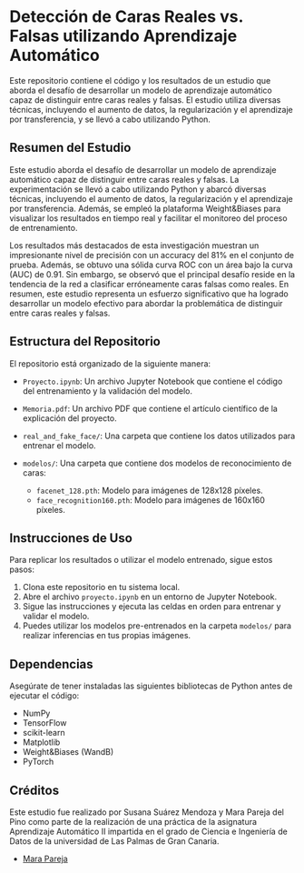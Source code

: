 # Detección de Caras Reales vs. Falsas utilizando Aprendizaje Automático

Este repositorio contiene el código y los resultados de un estudio que aborda el desafío de desarrollar un modelo de aprendizaje automático capaz de distinguir entre caras reales y falsas. El estudio utiliza diversas técnicas, incluyendo el aumento de datos, la regularización y el aprendizaje por transferencia, y se llevó a cabo utilizando Python.

## Resumen del Estudio

Este estudio aborda el desafío de desarrollar un modelo de aprendizaje automático capaz de distinguir entre caras reales y falsas. La experimentación se llevó a cabo utilizando Python y abarcó diversas técnicas, incluyendo el aumento de datos, la regularización y el aprendizaje por transferencia. Además, se empleó la plataforma Weight&Biases para visualizar los resultados en tiempo real y facilitar el monitoreo del proceso de entrenamiento.

Los resultados más destacados de esta investigación muestran un impresionante nivel de precisión con un accuracy del 81% en el conjunto de prueba. Además, se obtuvo una sólida curva ROC con un área bajo la curva (AUC) de 0.91. Sin embargo, se observó que el principal desafío reside en la tendencia de la red a clasificar erróneamente caras falsas como reales. En resumen, este estudio representa un esfuerzo significativo que ha logrado desarrollar un modelo efectivo para abordar la problemática de distinguir entre caras reales y falsas.

## Estructura del Repositorio

El repositorio está organizado de la siguiente manera:

- `Proyecto.ipynb`: Un archivo Jupyter Notebook que contiene el código del entrenamiento y la validación del modelo.

- `Memoria.pdf`: Un archivo PDF que contiene el artículo científico de la explicación del proyecto.

- `real_and_fake_face/`: Una carpeta que contiene los datos utilizados para entrenar el modelo.

- `modelos/`: Una carpeta que contiene dos modelos de reconocimiento de caras:
    - `facenet_128.pth`: Modelo para imágenes de 128x128 píxeles.
    - `face_recognition160.pth`: Modelo para imágenes de 160x160 píxeles.

## Instrucciones de Uso

Para replicar los resultados o utilizar el modelo entrenado, sigue estos pasos:

1. Clona este repositorio en tu sistema local.
2. Abre el archivo `proyecto.ipynb` en un entorno de Jupyter Notebook.
3. Sigue las instrucciones y ejecuta las celdas en orden para entrenar y validar el modelo.
4. Puedes utilizar los modelos pre-entrenados en la carpeta `modelos/` para realizar inferencias en tus propias imágenes.

## Dependencias

Asegúrate de tener instaladas las siguientes bibliotecas de Python antes de ejecutar el código:

- NumPy
- TensorFlow
- scikit-learn
- Matplotlib
- Weight&Biases (WandB)
- PyTorch

## Créditos

Este estudio fue realizado por Susana Suárez Mendoza y Mara Pareja del Pino como parte de la realización de una práctica de la asignatura Aprendizaje Automático II impartida en el grado de Ciencia e Ingeniería de Datos de la universidad de Las Palmas de Gran Canaria. 

- [Mara Pareja](https://github.com/marapareja17)
